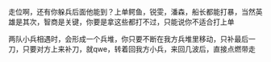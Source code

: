 

 走位啊，还有你躲兵后面他能到？上单鳄鱼，锐雯，潘森，船长都能打暴，当然英雄是其次，智商是关键，你要是拿这些都打不过，只能说你不适合打上单 <br/>
 
 两队小兵相遇时，会形成一个兵堆，你只要不断在我方兵堆里移动，只补最后一刀，只要对方上来补刀，就qwe，转着回我方小兵，来回几波后，直接点燃带走
 
 
